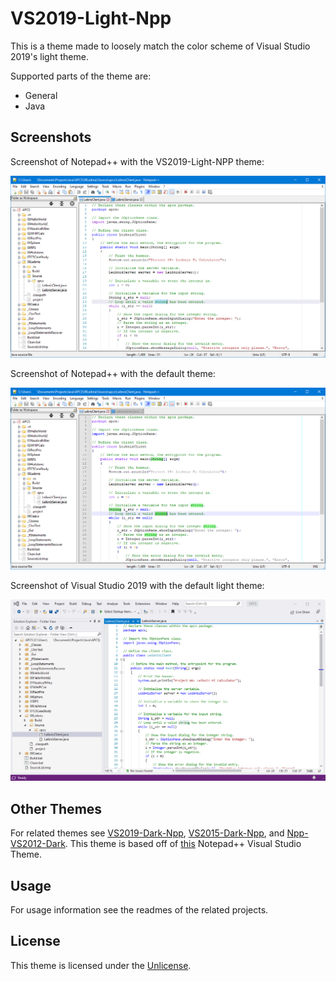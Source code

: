 # VS2019-Light-Npp
This is a theme made to loosely match the color scheme of Visual Studio 2019's light theme.

Supported parts of the theme are:
- General
- Java

## Screenshots
Screenshot of Notepad++ with the VS2019-Light-NPP theme:

![Notepad++ with VS2019-Light-NPP theme](NPP-VS2019-Light-NPP.png)

Screenshot of Notepad++ with the default theme:

![Notepad++ with default theme](NPP-Default.png)

Screenshot of Visual Studio 2019 with the default light theme:

![Notepad++ with default light theme](VS2019-Light.png)

## Other Themes
For related themes see [VS2019-Dark-Npp](https://github.com/hellon8/VS2019-Dark-Npp), [VS2015-Dark-Npp](https://github.com/cydh/VS2015-Dark-Npp), and [Npp-VS2012-Dark](https://github.com/SeanCline/Npp-VS2012-Dark). This theme is based off of [this](https://web.archive.org/web/20130702221611/http://www.shilony.net/2012/09/02/notepad-visual-studio-theme) Notepad++ Visual Studio Theme.

## Usage
For usage information see the readmes of the related projects.

## License
This theme is licensed under the [Unlicense](https://unlicense.org/).
